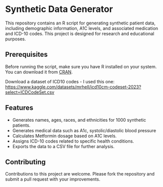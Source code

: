 # Synthetic Data Generator

This repository contains an R script for generating synthetic patient data, including demographic information, A1C levels, and associated medication and ICD-10 codes. This project is designed for research and educational purposes.

## Prerequisites

Before running the script, make sure you have R installed on your system. You can download it from [CRAN](https://cran.r-project.org/).

Download a dataset of ICD10 codes - I used this one: https://www.kaggle.com/datasets/mrhell/icd10cm-codeset-2023?select=ICDCodeSet.csv

## Features

- Generates names, ages, races, and ethnicities for 1000 synthetic patients.
- Generates medical data such as A1c, systolic/diastolic blood pressure
- Calculates Metformin dosage based on A1C levels.
- Assigns ICD-10 codes related to specific health conditions.
- Exports the data to a CSV file for further analysis.

## Contributing

Contributions to this project are welcome. Please fork the repository and submit a pull request with your improvements.
